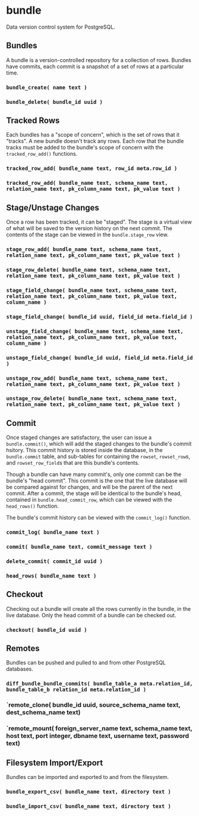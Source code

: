 # bundle

Data version control system for PostgreSQL.

## Bundles

A bundle is a version-controlled repository for a collection of rows.  Bundles have commits, each commit is a snapshot of a set of rows at a particular time.

### `bundle_create( name text )`
### `bundle_delete( bundle_id uuid )`

## Tracked Rows

Each bundles has a "scope of concern", which is the set of rows that it "tracks".  A new bundle doesn't track any rows.  Each row that the bundle tracks must be added to the bundle's scope of concern with the `tracked_row_add()` functions.

### `tracked_row_add( bundle_name text, row_id meta.row_id )`
### `tracked_row_add( bundle_name text, schema_name text, relation_name text, pk_column_name text, pk_value text )`

## Stage/Unstage Changes

Once a row has been tracked, it can be "staged".  The stage is a virtual view of what will be saved to the version history on the next commit.  The contents of the stage can be viewed in the `bundle.stage_row` view.

### `stage_row_add( bundle_name text, schema_name text, relation_name text, pk_column_name text, pk_value text )`
### `stage_row_delete( bundle_name text, schema_name text, relation_name text, pk_column_name text, pk_value text )`
### `stage_field_change( bundle_name text, schema_name text, relation_name text, pk_column_name text, pk_value text, column_name )`
### `stage_field_change( bundle_id uuid, field_id meta.field_id )`
### `unstage_field_change( bundle_name text, schema_name text, relation_name text, pk_column_name text, pk_value text, column_name )`
### `unstage_field_change( bundle_id uuid, field_id meta.field_id )`
### `unstage_row_add( bundle_name text, schema_name text, relation_name text, pk_column_name text, pk_value text )`
### `unstage_row_delete( bundle_name text, schema_name text, relation_name text, pk_column_name text, pk_value text )`

## Commit

Once staged changes are satisfactory, the user can issue a `bundle.commit()`, which will add the staged changes to the bundle's commit hsitory.  This commit history is stored inside the database, in the `bundle.commit` table, and sub-tables for containing the `rowset`, `rowset_row`s, and `rowset_row_field`s that are this bundle's contents.  

Though a bundle can have many commit's, only one commit can be the bundle's "head commit".  This commit is the one that the live database will be compared against for changes, and will be the parent of the next commit.  After a commit, the stage will be identical to the bundle's head, contained in `bundle.head_commit_row`, which can be viewed with the `head_rows()` function.

The bundle's commit history can be viewed with the `commit_log()` function.

### `commit_log( bundle_name text )`
### `commit( bundle_name text, commit_message text )`
### `delete_commit( commit_id uuid )`
### `head_rows( bundle_name text )`

## Checkout

Checking out a bundle will create all the rows currently in the bundle, in the live database.  Only the head commit of a bundle can be checked out.

### `checkout( bundle_id uuid )`

## Remotes

Bundles can be pushed and pulled to and from other PostgreSQL databases.

### `diff_bundle_bundle_commits( bundle_table_a meta.relation_id, bundle_table_b relation_id meta.relation_id )`
### `remote_clone( bundle_id uuid, source_schema_name text, dest_schema_name text)
### `remote_mount( foreign_server_name text, schema_name text, host text, port integer, dbname text, username text, password text)

## Filesystem Import/Export

Bundles can be imported and exported to and from the filesystem.

### `bundle_export_csv( bundle_name text, directory text )`
### `bundle_import_csv( bundle_name text, directory text )`
